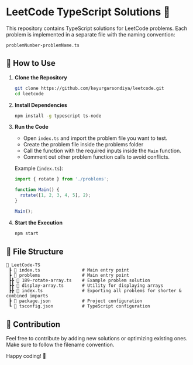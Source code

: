 # LeetCode TypeScript Solutions 🚀

This repository contains TypeScript solutions for LeetCode problems. Each problem is implemented in a separate file with the naming convention:

```
problemNumber-problemName.ts
```

## 📌 How to Use

1. **Clone the Repository**
   ```bash
   git clone https://github.com/keyurgarsondiya/leetcode.git
   cd leetcode
   ```

2. **Install Dependencies**
   ```bash
   npm install -g typescript ts-node
   ```

3. **Run the Code**
    - Open `index.ts` and import the problem file you want to test.
    - Create the problem file inside the problems folder
    - Call the function with the required inputs inside the `Main` function.
    - Comment out other problem function calls to avoid conflicts.

   Example (`index.ts`):
   ```ts
   import { rotate } from './problems';

   function Main() {
     rotate([1, 2, 3, 4, 5], 2);
   }

   Main();
   ```

4. **Start the Execution**
   ```sh
   npm start
   ```

## 📝 File Structure

```
📂 LeetCode-TS
 ┣ 📜 index.ts                # Main entry point
 ┣ 📜 problems                # Main entry point
 ┣┣ 📜 189-rotate-array.ts    # Example problem solution
 ┣┣ 📜 display-array.ts       # Utility for displaying arrays
 ┣┣ 📜 index.ts               # Exporting all problems for shorter & combined imports
 ┣ 📜 package.json            # Project configuration
 ┗ 📜 tsconfig.json           # TypeScript configuration
```

## 📌 Contribution

Feel free to contribute by adding new solutions or optimizing existing ones. Make sure to follow the filename convention.

Happy coding! 🚀